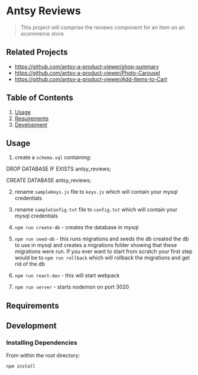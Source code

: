 # Antsy Reviews

> This project will comprise the reviews component for an item on an ecommerce store

## Related Projects

  - https://github.com/antsy-a-product-viewer/shop-summary
  - https://github.com/antsy-a-product-viewer/Photo-Carousel
  - https://github.com/antsy-a-product-viewer/Add-Items-to-Cart

## Table of Contents

1. [Usage](#Usage)
1. [Requirements](#requirements)
1. [Development](#development)

## Usage

1. create a `schema.sql` containing: 

DROP DATABASE IF EXISTS antsy_reviews;

CREATE DATABASE antsy_reviews;


2. rename `sampleKeys.js` file to `keys.js` which will contain your mysql credentials

3. rename `sampleConfig.txt` file to `config.txt` which will contain your mysql credentials

4. `npm run create-db` - creates the database in mysql

5. `npm run seed-db` - this runs migrations and seeds the db created the db to use in mysql and creates a migrations folder showing that these migrations were run. If you ever want to start from scratch your first step would be to `npm run rollback` which will rollback the migrations and get rid of the db

6. `npm run react-dev` - this will start webpack

7. `npm run server` - starts nodemon on port 3020


## Requirements

## Development

### Installing Dependencies

From within the root directory:

`npm install`

